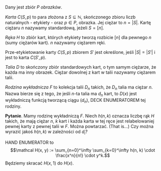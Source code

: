 Dany jest zbiór $P$ *obrazków*.

*Karta* $C(S, p)$ to para złożona z $S \subseteq \mathbb N$, skończonego zbioru liczb naturalnych - etykiety - oraz $p \in P$, obrazka. Jej ciężar to $n = |S|$. Kartę ciężaru $n$ nazywamy standardową, jeżeli $S = [n]$.

*Ręka* $H$ to zbiór kart, których etykiety tworzą rozbicie $[n]$ dla pewnego $n$ (sumy ciężarów kart). $n$ nazywamy ciężarem ręki.

Prze-etykietowanie karty $C(S, p)$ zbiorem $S'$ jest określone, jeśli $|S| = |S'|$ i jest to karta $C(S', p)$.

*Talia* $D$ to skończony zbiór standardowych kart, o tym samym ciężarze, że każda ma inny obrazek. Ciężar dowolnej z kart w talii nazywamy ciężarem talii.

*Rodzina wykładnicza* $F$ to kolekcja talii $D_n$ takich, że $D_n$ talia ma ciężar $n$. Nazwa bierze się z tego, że jeśli $n$-ta talia ma $d_n$ kart, to $D(x)$ jest wykładniczą funkcją tworzącą ciągu $(d_n)$, DECK ENUMERATOREM tej rodziny.

**Pytanie**. Mamy rodzinę wykładniczą $F$. Niech $h(n, k)$ oznacza liczbę rąk $H$ takich, że mają ciężar $n$, $k$ kart i każda karta w tej ręce jest relabelowaniej pewnej karty z pewnej talii w $F$. Można powtarzać. (That is...) Czy można wyrazić jakoś $h(n, k)$ w zależności od $d_i$? 

HAND ENUMERATOR to
$$\mathcal H(x, y) := \sum_{n=0}^\infty \sum_{k=0}^\infty h(n, k) \cdot \frac{x^n}{n!} \cdot y^k.$$
Będziemy skracać $H(x, 1)$ do $H(x)$.